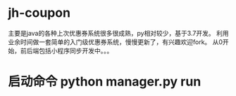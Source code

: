 # jh-coupon

主要是java的各种上次优惠券系统很多很成熟，py相对较少，基于3.7开发。
利用业余时间做一套简单的入门级优惠券系统，慢慢更新了，有兴趣欢迎fork。
从0开始，前后端包括小程序同步开发中。。。

# 启动命令 python manager.py run

